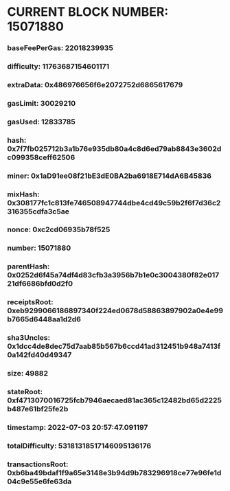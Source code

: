 # CURRENT BLOCK NUMBER: 15071880

### baseFeePerGas: 22018239935
### difficulty: 11763687154601171
### extraData: 0x486976656f6e2072752d6865617679
### gasLimit: 30029210
### gasUsed: 12833785
### hash: 0x7f7fb025712b3a1b76e935db80a4c8d6ed79ab8843e3602dc099358ceff62506
### miner: 0x1aD91ee08f21bE3dE0BA2ba6918E714dA6B45836
### mixHash: 0x308177fc1c813fe746508947744dbe4cd49c59b2f6f7d36c2316355cdfa3c5ae
### nonce: 0xc2cd06935b78f525
### number: 15071880
### parentHash: 0x0252d6f45a74df4d83cfb3a3956b7b1e0c3004380f82e01721df6686bfd0d2f0
### receiptsRoot: 0xeb9299066186897340f224ed0678d58863897902a0e4e99b7665d6448aa1d2d6
### sha3Uncles: 0x1dcc4de8dec75d7aab85b567b6ccd41ad312451b948a7413f0a142fd40d49347
### size: 49882
### stateRoot: 0xf4713070016725fcb7946aecaed81ac365c12482bd65d2225b487e61bf25fe2b
### timestamp: 2022-07-03 20:57:47.091197
### totalDifficulty: 53181318517146095136176
### transactionsRoot: 0xb6ba49bdaf1f9a65e3148e3b94d9b783296918ce77e96fe1d04c9e55e6fe63da
